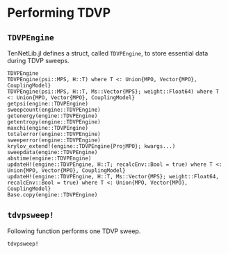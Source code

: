 # Performing TDVP

## `TDVPEngine`

TenNetLib.jl defines a struct, called `TDVPEngine`, to store essential data during TDVP sweeps.

```@docs
TDVPEngine
TDVPEngine(psi::MPS, H::T) where T <: Union{MPO, Vector{MPO}, CouplingModel}
TDVPEngine(psi::MPS, H::T, Ms::Vector{MPS}; weight::Float64) where T <: Union{MPO, Vector{MPO}, CouplingModel}
getpsi(engine::TDVPEngine)
sweepcount(engine::TDVPEngine)
getenergy(engine::TDVPEngine)
getentropy(engine::TDVPEngine)
maxchi(engine::TDVPEngine)
totalerror(engine::TDVPEngine)
sweeperror(engine::TDVPEngine)
krylov_extend!(engine::TDVPEngine{ProjMPO}; kwargs...)
sweepdata(engine::TDVPEngine)
abstime(engine::TDVPEngine)
updateH!(engine::TDVPEngine, H::T; recalcEnv::Bool = true) where T <: Union{MPO, Vector{MPO}, CouplingModel}
updateH!(engine::TDVPEngine, H::T, Ms::Vector{MPS}; weight::Float64, recalcEnv::Bool = true) where T <: Union{MPO, Vector{MPO}, CouplingModel}
Base.copy(engine::TDVPEngine)
```

## `tdvpsweep!`

Following function performs one TDVP sweep.

```@docs
tdvpsweep!
```
